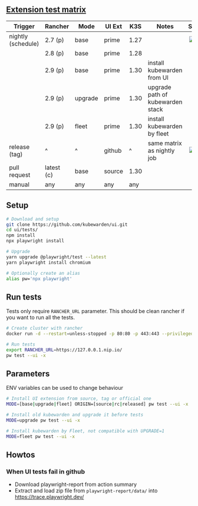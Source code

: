 ## [Extension test matrix](https://github.com/rancher/kubewarden-ui/blob/main/.github/workflows/playwright.yml)

| Trigger            	| Rancher    	| Mode    	| UI Ext 	| K3S  	| Notes                            	| Status 	|
|--------------------	|------------	|---------	|--------	|------	|----------------------------------	|:------:	|
| nightly (schedule) 	| 2.7 (p)    	| base    	| prime  	| 1.27 	|                                  	| [![E2E](https://github.com/rancher/kubewarden-ui/actions/workflows/playwright.yml/badge.svg?event=schedule)](https://github.com/rancher/kubewarden-ui/actions/workflows/playwright.yml?query=event%3Aschedule) |
|                    	| 2.8 (p)    	| base    	| prime  	| 1.28 	|                                  	|  |
|                    	| 2.9 (p)    	| base    	| prime  	| 1.30 	| install kubewarden from UI       	|  |
|                    	| 2.9 (p)    	| upgrade 	| prime  	| 1.30 	| upgrade path of kubewarden stack 	|  |
|                    	| 2.9 (p)    	| fleet   	| prime  	| 1.30 	| install kubewarden by fleet      	|  |
| release (tag)      	| ^          	| ^       	| github 	| ^    	| same matrix as nightly job       	| [![E2E](https://github.com/rancher/kubewarden-ui/actions/workflows/playwright.yml/badge.svg?event=workflow_run)](https://github.com/rancher/kubewarden-ui/actions/workflows/playwright.yml?query=event%3Aworkflow_run) |
| pull request       	| latest (c) 	| base    	| source 	| 1.30 	|                                  	|  |
| manual             	| any        	| any      	| any    	| any  	|                                  	|  |

## Setup

```bash
# Download and setup
git clone https://github.com/kubewarden/ui.git
cd ui/tests/
npm install
npx playwright install

# Upgrade
yarn upgrade @playwright/test --latest
yarn playwright install chromium

# Optionally create an alias
alias pw='npx playwright'
```

## Run tests

Tests only require `RANCHER_URL` parameter.
This should be clean rancher if you want to run all the tests.

```bash
# Create cluster with rancher
docker run -d --restart=unless-stopped -p 80:80 -p 443:443 --privileged -e CATTLE_BOOTSTRAP_PASSWORD=sa rancher/rancher:latest

# Run tests
export RANCHER_URL=https://127.0.0.1.nip.io/
pw test --ui -x
```


## Parameters

ENV variables can be used to change behaviour

```bash
# Install UI extension from source, tag or official one
MODE=[base|upgrade|fleet] ORIGIN=[source|rc|released] pw test --ui -x

# Install old kubewarden and upgrade it before tests
MODE=upgrade pw test --ui -x

# Install kubewarden by Fleet, not compatible with UPGRADE=1
MODE=fleet pw test --ui -x
```

## Howtos

### When UI tests fail in github

- Download playwright-report from action summary
- Extract and load zip file from `playwright-report/data/` into https://trace.playwright.dev/

